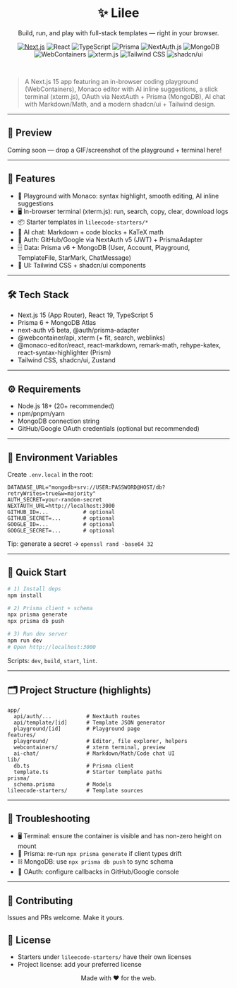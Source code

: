 <div align="center">

# ✨ Lilee

Build, run, and play with full-stack templates — right in your browser.

<a href="https://nextjs.org"><img alt="Next.js" src="https://img.shields.io/badge/Next.js-15-black?logo=next.js" /></a>
<a><img alt="React" src="https://img.shields.io/badge/React-19-61DAFB?logo=react&logoColor=white" /></a>
<a><img alt="TypeScript" src="https://img.shields.io/badge/TypeScript-5-3178C6?logo=typescript&logoColor=white" /></a>
<a><img alt="Prisma" src="https://img.shields.io/badge/Prisma-6-2D3748?logo=prisma&logoColor=white" /></a>
<a><img alt="NextAuth.js" src="https://img.shields.io/badge/NextAuth.js-v5-000?logo=nextdotjs&logoColor=white" /></a>
<a><img alt="MongoDB" src="https://img.shields.io/badge/MongoDB-Atlas-47A248?logo=mongodb&logoColor=white" /></a>
<a><img alt="WebContainers" src="https://img.shields.io/badge/WebContainers-🚀-6C5CE7" /></a>
<a><img alt="xterm.js" src="https://img.shields.io/badge/xterm.js-5-0A0A0A?logo=gnometerminal&logoColor=white" /></a>
<a><img alt="Tailwind CSS" src="https://img.shields.io/badge/Tailwind_CSS-4-38B2AC?logo=tailwindcss&logoColor=white" /></a>
<a><img alt="shadcn/ui" src="https://img.shields.io/badge/shadcn/ui-❤️-111827" /></a>

<br/>

</div>

> A Next.js 15 app featuring an in-browser coding playground (WebContainers), Monaco editor with AI inline suggestions, a slick terminal (xterm.js), OAuth via NextAuth + Prisma (MongoDB), AI chat with Markdown/Math, and a modern shadcn/ui + Tailwind design.

---

## 📸 Preview

Coming soon — drop a GIF/screenshot of the playground + terminal here!

---

## 🧩 Features
- 🧪 Playground with Monaco: syntax highlight, smooth editing, AI inline suggestions
- 🖥️ In-browser terminal (xterm.js): run, search, copy, clear, download logs
- 📦 Starter templates in `lileecode-starters/*`
- 🤖 AI chat: Markdown + code blocks + KaTeX math
- 🔐 Auth: GitHub/Google via NextAuth v5 (JWT) + PrismaAdapter
- 🗄️ Data: Prisma v6 + MongoDB (User, Account, Playground, TemplateFile, StarMark, ChatMessage)
- 🎨 UI: Tailwind CSS + shadcn/ui components

---

## 🛠️ Tech Stack
- Next.js 15 (App Router), React 19, TypeScript 5
- Prisma 6 + MongoDB Atlas
- next-auth v5 beta, @auth/prisma-adapter
- @webcontainer/api, xterm (+ fit, search, weblinks)
- @monaco-editor/react, react-markdown, remark-math, rehype-katex, react-syntax-highlighter (Prism)
- Tailwind CSS, shadcn/ui, Zustand

---

## ⚙️ Requirements
- Node.js 18+ (20+ recommended)
- npm/pnpm/yarn
- MongoDB connection string
- GitHub/Google OAuth credentials (optional but recommended)

---

## 🔐 Environment Variables
Create `.env.local` in the root:

```
DATABASE_URL="mongodb+srv://USER:PASSWORD@HOST/db?retryWrites=true&w=majority"
AUTH_SECRET=your-random-secret
NEXTAUTH_URL=http://localhost:3000
GITHUB_ID=...           # optional
GITHUB_SECRET=...       # optional
GOOGLE_ID=...           # optional
GOOGLE_SECRET=...       # optional
```

Tip: generate a secret → `openssl rand -base64 32`

---

## 🚀 Quick Start
```bash
# 1) Install deps
npm install

# 2) Prisma client + schema
npx prisma generate
npx prisma db push

# 3) Run dev server
npm run dev
# Open http://localhost:3000
```

Scripts: `dev`, `build`, `start`, `lint`.

---

## 🗂️ Project Structure (highlights)
```
app/
  api/auth/...           # NextAuth routes
  api/template/[id]      # Template JSON generator
  playground/[id]        # Playground page
features/
  playground/            # Editor, file explorer, helpers
  webcontainers/         # xterm terminal, preview
  ai-chat/               # Markdown/Math/Code chat UI
lib/
  db.ts                  # Prisma client
  template.ts            # Starter template paths
prisma/
  schema.prisma          # Models
lileecode-starters/      # Template sources
```

---

## 🧯 Troubleshooting
- 🖥️ Terminal: ensure the container is visible and has non-zero height on mount
- 🔁 Prisma: re-run `npx prisma generate` if client types drift
- ⛓️ MongoDB: use `npx prisma db push` to sync schema
- 🔑 OAuth: configure callbacks in GitHub/Google console

---

## 🤝 Contributing
Issues and PRs welcome. Make it yours.

## 📜 License
- Starters under `lileecode-starters/` have their own licenses
- Project license: add your preferred license

<div align="center">

Made with ❤️  for the web.

</div>
